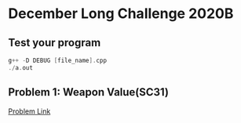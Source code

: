 # December Long Challenge 2020B

## Test your program

```c++
g++ -D DEBUG [file_name].cpp
./a.out
```

## Problem 1: Weapon Value(SC31)

[Problem Link](https://www.codechef.com/DEC20B/problems/VACCINE1)
